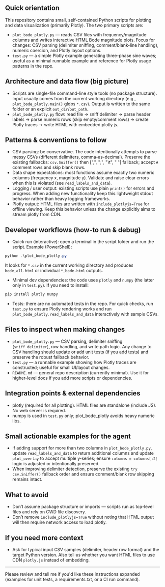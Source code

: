 ## Quick orientation

This repository contains small, self-contained Python scripts for plotting and data visualization (primarily Plotly). The two primary scripts are:

- `plot_bode_plotly.py` — reads CSV files with frequency/magnitude columns and writes interactive HTML Bode magnitude plots. Focus for changes: CSV parsing (delimiter sniffing, comment/blank-line handling), numeric coercion, and Plotly layout options.
- `test.py` — a simple Plotly example generating three-phase sine waves; useful as a minimal runnable example and reference for Plotly usage patterns in the repo.

## Architecture and data flow (big picture)

- Scripts are single-file command-line style tools (no package structure). Input usually comes from the current working directory (e.g., `plot_bode_plotly.main()` globs `*.csv`). Output is written to the same folder or an explicit `out_dir`/`out_path`.
- `plot_bode_plotly.py` flow: read file -> sniff delimiter -> parse header labels -> parse numeric rows (skip empty/comment rows) -> create Plotly traces -> write HTML with embedded plotly.js.

## Patterns & conventions to follow

- CSV parsing: be conservative. The code intentionally attempts to parse messy CSVs (different delimiters, comma-as-decimal). Preserve the existing fallbacks: `csv.Sniffer()` then [",", ";", "\t", " "] fallback; accept `#` comment rows and skip blank rows.
- Data shape expectations: most functions assume exactly two numeric columns (frequency x, magnitude y). Validate and raise clear errors when this is violated (see `read_labels_and_data`).
- Logging / user output: existing scripts use plain `print()` for errors and progress. When adding new functionality keep this lightweight stdout behavior rather than heavy logging frameworks.
- Plotly output: HTML files are written with `include_plotlyjs=True` for offline viewing. Keep this behavior unless the change explicitly aims to stream plotly from CDN.

## Developer workflows (how-to run & debug)

- Quick run (interactive): open a terminal in the script folder and run the script. Example (PowerShell):

```powershell
python .\plot_bode_plotly.py
```

It looks for `*.csv` in the current working directory and produces `bode_all.html` or individual `*_bode.html` outputs.

- Minimal dev dependencies: the code uses `plotly` and `numpy` (the latter only in `test.py`). If you need to install:

```powershell
pip install plotly numpy
```

- Tests: there are no automated tests in the repo. For quick checks, run `test.py` to ensure Plotly rendering works and run `plot_bode_plotly.read_labels_and_data` interactively with sample CSVs.

## Files to inspect when making changes

- `plot_bode_plotly.py` — CSV parsing, delimiter sniffing (`sniff_delimiter`), row handling, and write path logic. Any change to CSV handling should update or add unit tests (if you add tests) and preserve the robust fallback behavior.
- `test.py` — a runnable example showing how Plotly traces are constructed; useful for small UI/layout changes.
- `README.md` — general repo description (currently minimal). Use it for higher-level docs if you add more scripts or dependencies.

## Integration points & external dependencies

- plotly (required for all plotting). HTML files are standalone (include JS). No web server is required.
- numpy is used in `test.py` only; plot_bode_plotly avoids heavy numeric libs.

## Small actionable examples for the agent

- If adding support for more than two columns in `plot_bode_plotly.py`, update `read_labels_and_data` to return additional columns and update `plot_overlay` to accept multiple y-series; ensure `columns = columns[:2]` logic is adjusted or intentionally preserved.
- When improving delimiter detection, preserve the existing `try csv.Sniffer()` fallback order and ensure comment/blank row skipping remains intact.

## What to avoid

- Don’t assume package structure or imports — scripts run as top-level files and rely on CWD file discovery.
- Don’t remove `include_plotlyjs=True` without noting that HTML output will then require network access to load plotly.

## If you need more context

- Ask for typical input CSV samples (delimiter, header row format) and the target Python version. Also tell us whether you want HTML files to use CDN `plotly.js` instead of embedding.

---

Please review and tell me if you'd like these instructions expanded (examples for unit tests, a requirements.txt, or a CI run command). 
